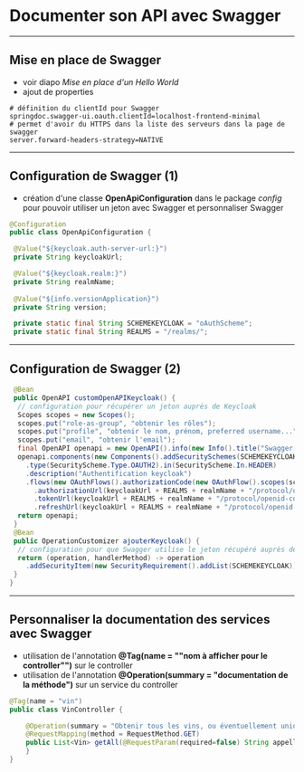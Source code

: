 # Documenter son API avec Swagger

----

## Mise en place de Swagger

- voir diapo *Mise en place d'un Hello World*
- ajout de properties

```properties
# définition du clientId pour Swagger
springdoc.swagger-ui.oauth.clientId=localhost-frontend-minimal
# permet d'avoir du HTTPS dans la liste des serveurs dans la page de swagger
server.forward-headers-strategy=NATIVE
```

----

## Configuration de Swagger (1)

- création d'une classe **OpenApiConfiguration** dans le package *config* pour pouvoir utiliser un jeton avec Swagger et personnaliser Swagger

```java
@Configuration
public class OpenApiConfiguration {

 @Value("${keycloak.auth-server-url:}")
 private String keycloakUrl;

 @Value("${keycloak.realm:}")
 private String realmName;
  
 @Value("${info.versionApplication}")
 private String version;

 private static final String SCHEMEKEYCLOAK = "oAuthScheme";
 private static final String REALMS = "/realms/";
```

----

## Configuration de Swagger (2)

```java
 @Bean
 public OpenAPI customOpenAPIKeycloak() {
  // configuration pour récupérer un jeton auprès de Keycloak
  Scopes scopes = new Scopes();
  scopes.put("role-as-group", "obtenir les rôles");
  scopes.put("profile", "obtenir le nom, prénom, preferred username...");
  scopes.put("email", "obtenir l'email");
  final OpenAPI openapi = new OpenAPI().info(new Info().title("Swagger Formation API REST").version(version));
  openapi.components(new Components().addSecuritySchemes(SCHEMEKEYCLOAK, new SecurityScheme()
    .type(SecurityScheme.Type.OAUTH2).in(SecurityScheme.In.HEADER)
    .description("Authentification keycloak")
    .flows(new OAuthFlows().authorizationCode(new OAuthFlow().scopes(scopes)
      .authorizationUrl(keycloakUrl + REALMS + realmName + "/protocol/openid-connect/auth")
      .tokenUrl(keycloakUrl + REALMS + realmName + "/protocol/openid-connect/token")
      .refreshUrl(keycloakUrl + REALMS + realmName + "/protocol/openid-connect/token")))));
  return openapi;
 }
 @Bean
 public OperationCustomizer ajouterKeycloak() {
  // configuration pour que Swagger utilise le jeton récupéré auprès de Keycloak
  return (operation, handlerMethod) -> operation
    .addSecurityItem(new SecurityRequirement().addList(SCHEMEKEYCLOAK));
 }
}
```

----

## Personnaliser la documentation des services avec Swagger

- utilisation de l'annotation **@Tag(name = ""nom à afficher pour le controller"")** sur le controller
- utilisation de l'annotation **@Operation(summary = "documentation de la méthode")** sur un service du controller

```java
@Tag(name = "vin")
public class VinController {

    @Operation(summary = "Obtenir tous les vins, ou éventuellement uniquement les vins d'une appellation avec le paramètre appellation")
    @RequestMapping(method = RequestMethod.GET)
    public List<Vin> getAll(@RequestParam(required=false) String appellation){
    }
}
```
